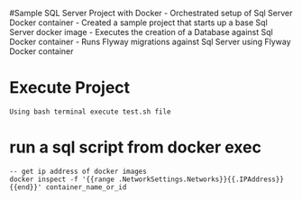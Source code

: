 #Sample SQL Server Project with Docker
    - Orchestrated setup of Sql Server Docker container
    - Created a sample project that starts up a base Sql Server docker image
    - Executes the creation of a Database against Sql Docker container
    - Runs Flyway migrations against Sql Server using Flyway Docker container
    
# Execute Project
    Using bash terminal execute test.sh file

# run a sql script from docker exec
    -- get ip address of docker images
    docker inspect -f '{{range .NetworkSettings.Networks}}{{.IPAddress}}{{end}}' container_name_or_id
    